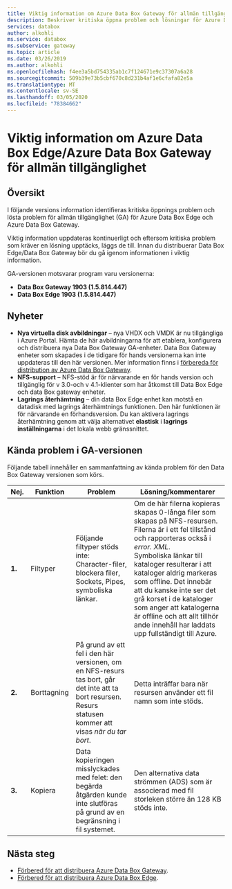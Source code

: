 ```yaml
---
title: Viktig information om Azure Data Box Gateway för allmän tillgänglighet | Microsoft Docs
description: Beskriver kritiska öppna problem och lösningar för Azure Data Box Gateway som kör den allmänna tillgänglighets versionen.
services: databox
author: alkohli
ms.service: databox
ms.subservice: gateway
ms.topic: article
ms.date: 03/26/2019
ms.author: alkohli
ms.openlocfilehash: f4ee3a5bd754335ab1c7f124671e9c37307a6a28
ms.sourcegitcommit: 509b39e73b5cbf670c8d231b4af1e6cfafa82e5a
ms.translationtype: MT
ms.contentlocale: sv-SE
ms.lasthandoff: 03/05/2020
ms.locfileid: "78384662"
---
```

# <a name="azure-data-box-edgeazure-data-box-gateway-general-availability-release-notes"></a>Viktig information om Azure Data Box Edge/Azure Data Box Gateway för allmän tillgänglighet

## <a name="overview"></a>Översikt

I följande versions information identifieras kritiska öppnings problem och lösta problem för allmän tillgänglighet (GA) för Azure Data Box Edge och Azure Data Box Gateway.

Viktig information uppdateras kontinuerligt och eftersom kritiska problem som kräver en lösning upptäcks, läggs de till. Innan du distribuerar Data Box Edge/Data Box Gateway bör du gå igenom informationen i viktig information.

GA-versionen motsvarar program varu versionerna:

- **Data Box Gateway 1903 (1.5.814.447)**
- **Data Box Edge 1903 (1.5.814.447)**


## <a name="whats-new"></a>Nyheter

- **Nya virtuella disk avbildningar** – nya VHDX och VMDK är nu tillgängliga i Azure Portal. Hämta de här avbildningarna för att etablera, konfigurera och distribuera nya Data Box Gateway GA-enheter. Data Box Gateway enheter som skapades i de tidigare för hands versionerna kan inte uppdateras till den här versionen. Mer information finns i [förbereda för distribution av Azure Data Box Gateway](data-box-gateway-deploy-prep.md).
- **NFS-support** – NFS-stöd är för närvarande en för hands version och tillgänglig för v 3.0-och v 4.1-klienter som har åtkomst till Data Box Edge och data Box gateway enheter.
- **Lagrings återhämtning** – din data Box Edge enhet kan motstå en datadisk med lagrings återhämtnings funktionen. Den här funktionen är för närvarande en förhandsversion. Du kan aktivera lagrings återhämtning genom att välja alternativet **elastisk** i **lagrings inställningarna** i det lokala webb gränssnittet.


## <a name="known-issues-in-ga-release"></a>Kända problem i GA-versionen

Följande tabell innehåller en sammanfattning av kända problem för den Data Box Gateway versionen som körs.

| Nej. | Funktion | Problem | Lösning/kommentarer |
| --- | --- | --- | --- |
| **1.** |Filtyper | Följande filtyper stöds inte: Character-filer, blockera filer, Sockets, Pipes, symboliska länkar.  |Om de här filerna kopieras skapas 0-långa filer som skapas på NFS-resursen. Filerna är i ett fel tillstånd och rapporteras också i *error. XML*. <br> Symboliska länkar till kataloger resulterar i att kataloger aldrig markeras som offline. Det innebär att du kanske inte ser det grå korset i de kataloger som anger att katalogerna är offline och att allt tillhör ande innehåll har laddats upp fullständigt till Azure. |
| **2.** |Borttagning | På grund av ett fel i den här versionen, om en NFS-resurs tas bort, går det inte att ta bort resursen. Resurs statusen kommer att visas *när du tar bort*.  |Detta inträffar bara när resursen använder ett fil namn som inte stöds. |
| **3.** |Kopiera | Data kopieringen misslyckades med felet: den begärda åtgärden kunde inte slutföras på grund av en begränsning i fil systemet.  |Den alternativa data strömmen (ADS) som är associerad med fil storleken större än 128 KB stöds inte.   |


## <a name="next-steps"></a>Nästa steg

- [Förbered för att distribuera Azure Data Box Gateway](data-box-gateway-deploy-prep.md).
- [Förbered för att distribuera Azure Data Box Edge](data-box-edge-deploy-prep.md).
